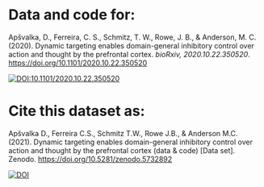 # Data and code for:

Apšvalka, D., Ferreira, C. S., Schmitz, T. W., Rowe, J. B., & Anderson, M. C. (2020). Dynamic targeting enables domain-general inhibitory control over action and thought by the prefrontal cortex. _bioRxiv, 2020.10.22.350520_. https://doi.org/10.1101/2020.10.22.350520 

[![DOI:10.1101/2020.10.22.350520](http://img.shields.io/badge/DOI-10.1101/2020.10.22.350520-orange.svg)](https://doi.org/10.1101/2020.10.22.350520)



# Cite this dataset as:

Apšvalka D., Ferreira C.S., Schmitz T.W., Rowe J.B., & Anderson M.C. (2021). Dynamic targeting enables domain-general inhibitory control over action and thought by the prefrontal cortex (data & code) [Data set]. Zenodo. https://doi.org/10.5281/zenodo.5732892

[![DOI](https://zenodo.org/badge/DOI/10.5281/zenodo.5732892.svg)](https://doi.org/10.5281/zenodo.5732892)
